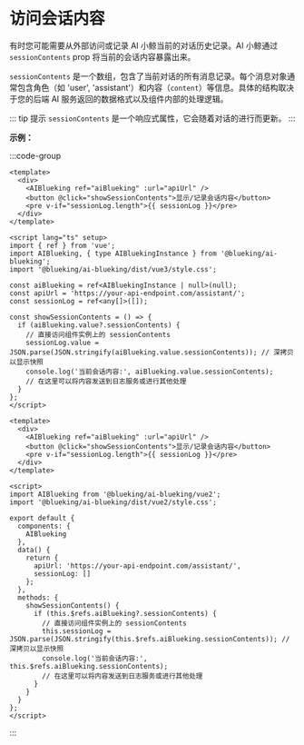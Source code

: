 # 访问会话内容

有时您可能需要从外部访问或记录 AI 小鲸当前的对话历史记录。AI 小鲸通过 `sessionContents` prop 将当前的会话内容暴露出来。

`sessionContents` 是一个数组，包含了当前对话的所有消息记录。每个消息对象通常包含角色（如 'user', 'assistant'）和内容（`content`）等信息。具体的结构取决于您的后端 AI 服务返回的数据格式以及组件内部的处理逻辑。

::: tip 提示
`sessionContents` 是一个响应式属性，它会随着对话的进行而更新。
:::

**示例：**

:::code-group
```vue [Vue 3]
<template>
  <div>
    <AIBlueking ref="aiBlueking" :url="apiUrl" />
    <button @click="showSessionContents">显示/记录会话内容</button>
    <pre v-if="sessionLog.length">{{ sessionLog }}</pre>
  </div>
</template>

<script lang="ts" setup>
import { ref } from 'vue';
import AIBlueking, { type AIBluekingInstance } from '@blueking/ai-blueking';
import '@blueking/ai-blueking/dist/vue3/style.css';

const aiBlueking = ref<AIBluekingInstance | null>(null);
const apiUrl = 'https://your-api-endpoint.com/assistant/';
const sessionLog = ref<any[]>([]);

const showSessionContents = () => {
  if (aiBlueking.value?.sessionContents) {
    // 直接访问组件实例上的 sessionContents
    sessionLog.value = JSON.parse(JSON.stringify(aiBlueking.value.sessionContents)); // 深拷贝以显示快照
    console.log('当前会话内容:', aiBlueking.value.sessionContents);
    // 在这里可以将内容发送到日志服务或进行其他处理
  }
};
</script>
```

```vue [Vue 2]
<template>
  <div>
    <AIBlueking ref="aiBlueking" :url="apiUrl" />
    <button @click="showSessionContents">显示/记录会话内容</button>
    <pre v-if="sessionLog.length">{{ sessionLog }}</pre>
  </div>
</template>

<script>
import AIBlueking from '@blueking/ai-blueking/vue2';
import '@blueking/ai-blueking/dist/vue2/style.css';

export default {
  components: {
    AIBlueking
  },
  data() {
    return {
      apiUrl: 'https://your-api-endpoint.com/assistant/',
      sessionLog: []
    };
  },
  methods: {
    showSessionContents() {
      if (this.$refs.aiBlueking?.sessionContents) {
        // 直接访问组件实例上的 sessionContents
        this.sessionLog = JSON.parse(JSON.stringify(this.$refs.aiBlueking.sessionContents)); // 深拷贝以显示快照
        console.log('当前会话内容:', this.$refs.aiBlueking.sessionContents);
        // 在这里可以将内容发送到日志服务或进行其他处理
      }
    }
  }
};
</script>
```
:::
